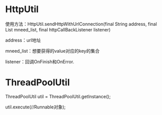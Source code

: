 
# HttpUtil

使用方法：HttpUtil.sendHttpWithUrlConnection(final String address, final List<String> mneed_list, final httpCallBackListener listener)

address：url地址

mneed_list：想要获得的value对应的key的集合

listener：回调OnFinish和OnError.

# ThreadPoolUtil

ThreadPoolUtil util = ThreadPoolUtil.getInstance();

util.execute(//Runnable对象);
